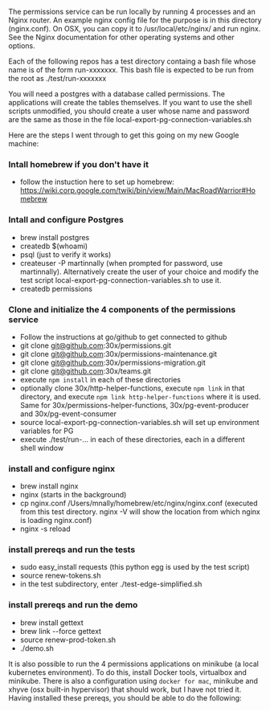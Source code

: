 The permissions service can be run locally by running 4 processes and an Nginx router. An example nginx config file for the purpose is in this directory (nginx.conf).
On OSX, you can copy it to /usr/local/etc/nginx/ and run nginx. See the Nginx documentation for other operating systems and other options. 

Each of the following repos has a test directory containg a bash file whose name is of the form run-xxxxxxx. This bash file is expected to be run from the root as ./test/run-xxxxxxx

You will need a postgres with a database called permissions. The applications will create the tables themselves. If you want to use the shell scripts unmodified, you should create
a user whose name and password are the same as those in the file local-export-pg-connection-variables.sh

Here are the steps I went through to get this going on my new Google machine:

### Intall homebrew if you don't have it
* follow the instuction here to set up homebrew: https://wiki.corp.google.com/twiki/bin/view/Main/MacRoadWarrior#Homebrew

### Intall and configure Postgres
* brew install postgres
* createdb $(whoami)
* psql (just to verify it works)
* createuser -P martinnally (when prompted for password, use martinnally). Alternatively create the user of your choice and modify the test script local-export-pg-connection-variables.sh to use it. 
* createdb permissions

### Clone and initialize the 4 components of the permissions service
* Follow the instructions at go/github to get connected to github
* git clone git@github.com:30x/permissions.git
* git clone git@github.com:30x/permissions-maintenance.git
* git clone git@github.com:30x/permissions-migration.git
* git clone git@github.com:30x/teams.git
* execute `npm install` in each of these directories
* optionally clone 30x/http-helper-functions, execute `npm link` in that directory, and execute `npm link http-helper-functions` where it is used. Same for 30x/permissions-helper-functions, 30x/pg-event-producer and 30x/pg-event-consumer 
* source local-export-pg-connection-variables.sh will set up environment variables for PG
* execute ./test/run-... in each of these directories, each in a different shell window

### install and configure nginx
* brew install nginx
* nginx (starts in the background)
* cp nginx.conf /Users/mnally/homebrew/etc/nginx/nginx.conf (executed from this test directory. nginx -V will show the location from which nginx is loading nginx.conf)
* nginx -s reload

### install prereqs and run the tests
* sudo easy_install requests (this python egg is used by the test script)
* source renew-tokens.sh
* in the test subdirectory, enter ./test-edge-simplified.sh

### install prereqs and run the demo
* brew install gettext
* brew link --force gettext
* source renew-prod-token.sh
* ./demo.sh

It is also possible to run the 4 permissions applications on minikube (a local kubernetes environment).
To do this, install Docker tools, virtualbox and minikube. There is also a configuration using `docker for mac`, minikube and
xhyve (osx built-in hypervisor) that should work, but I have not tried it. Having installed these prereqs, you
should be able to do the following:

